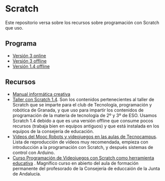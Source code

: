 # Scratch
Este repositorio versa sobre los recursos sobre programación con Scratch que uso.

## Programa
* [Versión 3 online](https://scratch.mit.edu/)
* [Versión 3 offline](https://scratch.mit.edu/download)
* [Versión 1.4 offline](https://scratch.mit.edu/scratch_1.4)

## Recursos

* [Manual informática creativa](https://github.com/pedroruizf/scratch/blob/master/informatica-creativa.pdf)
* [Taller con Scratch 1.4](/taller_scratch1.4). Son los contenidos pertenecientes al taller de Scratch que se imparte para el club de Tecnología, programación y robótica de Granada, y que uso para impartir los contenidos de programación de la materia de tecnología de 2º y 3º de ESO. Usamos Scratch 1.4 debido a que es una versión offline que consume pocos recursos (trabaja bien en equipos antiguos) y que está instalada en los equipos de la consejería de educación.   
* [Vídeos del Mooc Robots y videojuegos en las aulas de Tecnocampus](https://www.youtube.com/playlist?list=PLqEro_vpDCG6FMRc4Qx2qs5tLSQhA9Mvc). Lista de reproducción de vídeos muy recomendada, empieza con introducción a la programación con Scratch, y después sistemas de control con Arduino.
* [Curso Programación de Videojuegos con Scratch como herramienta educativa](https://educacionadistancia.juntadeandalucia.es/profesorado/autoformacion/course/view.php?id=71) . Magnífico curso en abierto del aula de formación permanente del profesorado de la Consejería de educcaión de la Junta de Andalucía.
